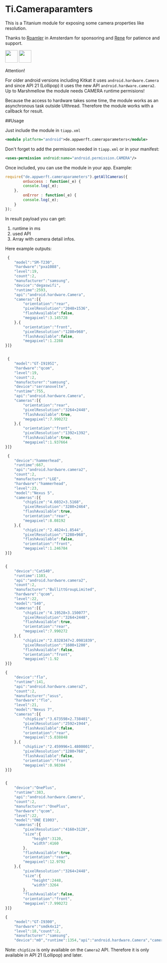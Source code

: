 Ti.Cameraparamters
==================

This is a Titanium module for exposing some camera properties like resolution.

Thanks to [Roamler](https://www.roamler.com/)  in Amsterdam for sponsoring and [Rene](http://renepot.net) for patience and support. 

<img src="https://secure.gravatar.com/avatar/325662ace9877e9af4291aff59ec9318.jpg?s=512&d=https%3A%2F%2Fa.slack-edge.com%2F7fa9%2Fimg%2Favatars%2Fava_0026-512.png" width=40/> <img src="https://www.roamler.com/images/logo-roamler-shield.png" height=40/>


Attention!

For older android versions including Kitkat it uses `android.hardware.Camera` and since API 21 (Lollipop) it uses the new API `android.hardware.camera2`. 
Up to Marshmellow the module needs CAMERA runtime permisions!

Because the access to hardware takes some time, the module works as an asynchronous task outside UIthread. Therefore the module works with a callback for result.

##Usage

Just include the module in `tiapp.xml`

```xml
<module platform="android">de.appwerft.cameraparameters</module>
```

Don't forget to add the permission needed in `tiapp.xml` or in your manifest:
```xml
<uses-permission android:name="android.permission.CAMERA"/>
```

Once included, you can use the module in your app. Example:

```javascript
require("de.appwerft.cameraparameters").getAllCameras({
        onSuccess : function(_e) {
        console.log(_e);
    },
        onError : function(_e) {
        console.log(_e);
    }
});

```

In result payload you can get:

1. runtime in ms
2. used API
3. Array with camera detail infos.


Here  example outputs:
```javascript
 {
    "model":"SM-T230",
    "hardware":"pxa1088",
    "level":19,
    "count":2,
    "manufacturer":"samsung",
    "device":"degaswifi",
    "runtime":2593,
    "api":"android.hardware.Camera",
    "cameras":[{
        "orientation":"rear",
        "pixelResolution":"2048×1536",
        "flashAvailable":false,
        "megapixel":3.145728
    },{
        "orientation":"front",
        "pixelResolution":"1280×960",
        "flashAvailable":false,
        "megapixel":1.2288
}]}


 {
    "model":"GT-I9195I",
    "hardware":"qcom",
    "level":19,
    "count":2,
    "manufacturer":"samsung",
    "device":"serranovelte",
    "runtime":755,
    "api":"android.hardware.Camera",
    "cameras":[{
        "orientation":"rear",
        "pixelResolution":"3264×2448",
        "flashAvailable":true,
        "megapixel":7.990272
    },{
        "orientation":"front",
        "pixelResolution":"1392×1392",
        "flashAvailable":true,
        "megapixel":1.937664
}]}

 {
    "device":"hammerhead",
    "runtime":667,
    "api":"android.hardware.camera2",
    "count":2,
    "manufacturer":"LGE",
    "hardware":"hammerhead",
    "level":23,
    "model":"Nexus 5",
    "cameras":[{
        "chipSize":"4.6032×3.5168",
        "pixelResolution":"3280×2464",
        "flashAvailable":true,
        "orientation":"rear",
        "megapixel":8.08192
    },{
        "chipSize":"2.4624×1.8544",
        "pixelResolution":"1288×968",
        "flashAvailable":false,
        "orientation":"front",
        "megapixel":1.246784
}]}


{
    "device":"CatS40",
    "runtime":1103,
    "api":"android.hardware.camera2",
    "count":2,
    "manufacturer":"BullittGroupLimited",
    "hardware":"qcom",
    "level":22,
    "model":"S40",
    "cameras":[{
        "chipSize":"4.19528×3.150077",
        "pixelResolution":"3264×2448",
        "flashAvailable":true,
        "orientation":"rear",
        "megapixel":7.990272
    },{
        "chipSize":"2.8328347×2.0981839",
        "pixelResolution":"1600×1200",
        "flashAvailable":false,
        "orientation":"front",
        "megapixel":1.92
}]}

{
    "device":"flo",
    "runtime":141,
    "api":"android.hardware.camera2",
    "count":2,
    "manufacturer":"asus",
    "hardware":"flo",
    "level":21,
    "model":"Nexus 7",
    "cameras":[{
        "chipSize":"3.673598×2.738401",
        "pixelResolution":"2592×1944",
        "flashAvailable":false,
        "orientation":"rear",
        "megapixel":5.038848
    },{
        "chipSize":"2.459996×1.4800001",
        "pixelResolution":"1280×768",
        "flashAvailable":false,
        "orientation":"front",
        "megapixel":0.98304
}]}


{
    "device":"OnePlus",
    "runtime":383,
    "api":"android.hardware.Camera",
    "count":2,
    "manufacturer":"OnePlus",
    "hardware":"qcom",
    "level":22,
    "model":"ONE E1003",
    "cameras":[{
        "pixelResolution":"4160×3120",
        "size":{
            "height":3120,
            "width":4160
        },
        "flashAvailable":true,
        "orientation":"rear",
        "megapixel":12.9792
    },{
        "pixelResolution":"3264×2448",
        "size":{
            "height":2448,
            "width":3264
        },
        "flashAvailable":false,
        "orientation":"front",
        "megapixel":7.990272
}]}

{
    "model":"GT-I9300",
    "hardware":"smdk4x12",
    "level":18,"count":2,
    "manufacturer":"samsung",
    "device":"m0","runtime":1354,"api":"android.hardware.Camera","cameras":[{"orientation":"rear","pixelResolution":"3264×2448","flashAvailable":true,"megapixel":7.990272,"size":{"height":2448,"width":3264}},{"orientation":"front","pixelResolution":"1392×1392","flashAvailable":false,"megapixel":1.937664,"size":{"height":1392,"width":1392}}]}
```

Note: `chipSize` is only available on the `Camera2` API. Therefore it is only available in API 21 (Lollipop) and later.
